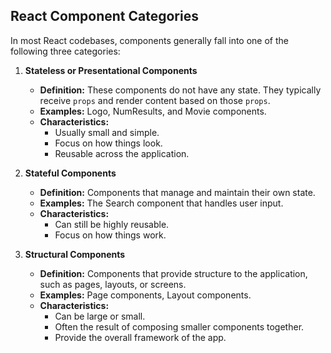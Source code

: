 ## React Component Categories

In most React codebases, components generally fall into one of the following three categories:

1. **Stateless or Presentational Components**

   - **Definition:** These components do not have any state. They typically receive `props` and render content based on those `props`.
   - **Examples:** Logo, NumResults, and Movie components.
   - **Characteristics:**
     - Usually small and simple.
     - Focus on how things look.
     - Reusable across the application.

2. **Stateful Components**

   - **Definition:** Components that manage and maintain their own state.
   - **Examples:** The Search component that handles user input.
   - **Characteristics:**
     - Can still be highly reusable.
     - Focus on how things work.

3. **Structural Components**
   - **Definition:** Components that provide structure to the application, such as pages, layouts, or screens.
   - **Examples:** Page components, Layout components.
   - **Characteristics:**
     - Can be large or small.
     - Often the result of composing smaller components together.
     - Provide the overall framework of the app.
